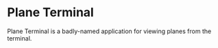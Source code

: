 # Plane Terminal

Plane Terminal is a badly-named application for viewing planes from the
terminal.
